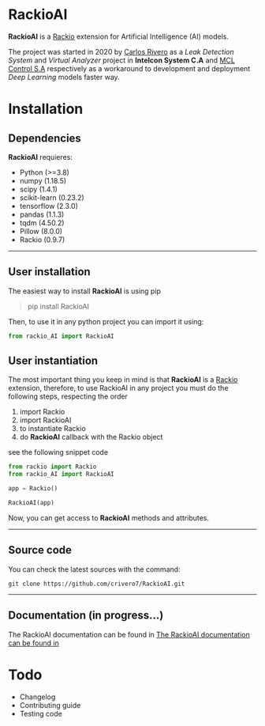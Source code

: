 # RackioAI

**RackioAI** is a [Rackio](https://github.com/rack-io/rackio-framework) extension for Artificial Intelligence (AI) models.

The project was started in 2020 by [Carlos Rivero](https://github.com/crivero7) as a *Leak Detection System* and *Virtual Analyzer* project in **Intelcon System C.A** and [MCL Control S.A](http://mclcontrol.com/) respectively as a workaround to development and deployment *Deep Learning* models faster way.

# Installation

## Dependencies

**RackioAI** requieres:

* Python (>=3.8)
* numpy (1.18.5)
* scipy (1.4.1)
* scikit-learn (0.23.2)
* tensorflow (2.3.0)
* pandas (1.1.3)
* tqdm (4.50.2)
* Pillow (8.0.0)
* Rackio (0.9.7)

___

## User installation

The easiest way to install **RackioAI** is using pip
> pip install RackioAI

Then, to use it in any python project you can import it using:

```python
from rackio_AI import RackioAI
```

## User instantiation

The most important thing you keep in mind is that **RackioAI** is a [Rackio](https://github.com/rack-io/rackio-framework) extension, therefore, to use RackioAI in any project you must do the following steps, respecting the order
1. import Rackio
2. import RackioAI
3. to instantiate Rackio
4. do **RackioAI** callback with the Rackio object

see the following snippet code
```python
from rackio import Rackio
from rackio_AI import RackioAI

app = Rackio()

RackioAI(app)
```
Now, you can get access to **RackioAI** methods and attributes.
___
## Source code

You can check the latest sources with the command:

`git clone https://github.com/crivero7/RackioAI.git`
___
## Documentation (in progress...)

The RackioAI documentation can be found in [The RackioAI documentation can be found in](https://rackioai.readthedocs.io/en/latest/)

# Todo
* Changelog
* Contributing guide
* Testing code